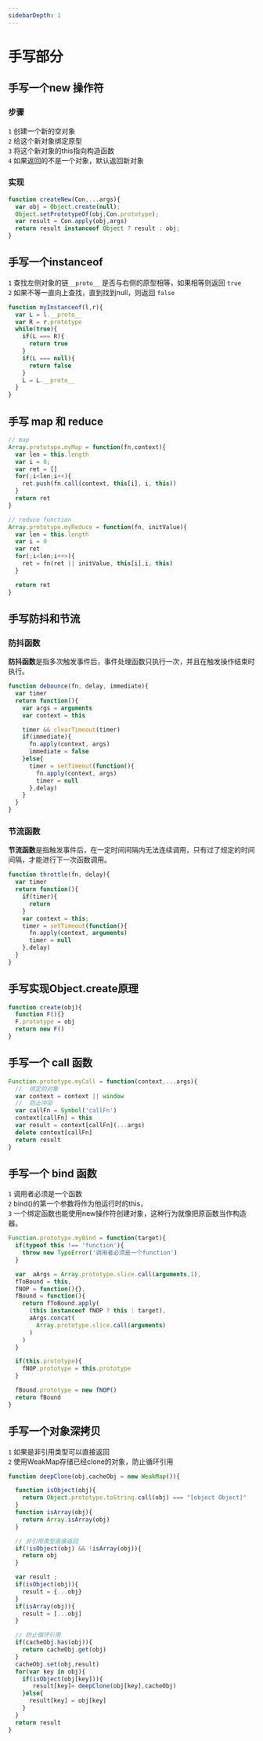 ```yaml
---
sidebarDepth: 1
---
```


# 手写部分

## 手写一个new 操作符

### 步骤

`1` 创建一个新的空对象  
`2` 给这个新对象绑定原型  
`3` 将这个新对象的this指向构造函数  
`4` 如果返回的不是一个对象，默认返回新对象  

### 实现

``` javascript 
function createNew(Con,...args){
  var obj = Object.create(null);
  Object.setPrototypeOf(obj,Con.prototype);
  var result = Con.apply(obj,args)
  return result instanceof Object ? result : obj;
}
```

## 手写一个instanceof
`1` 查找左侧对象的链`__proto__` 是否与右侧的原型相等，如果相等则返回 `true`  
`2` 如果不等一直向上查找，直到找到null，则返回 `false`
``` javascript 
function myInstanceof(l,r){
  var L = l.__proto__
  var R = r.prototype
  while(true){
    if(L === R){
      return true
    }
    if(L === null){
      return false
    }
    L = L.__proto__
  }
}
```

## 手写 map 和 reduce

``` javascript 
// map 
Array.prototype.myMap = function(fn,context){
  var len = this.length
  var i = 0;
  var ret = []
  for(;i<len;i++){
    ret.push(fn.call(context, this[i], i, this))
  }
  return ret
}

// reduce function
Array.prototype.myReduce = function(fn, initValue){
  var len = this.length
  var i = 0
  var ret
  for(;i<len;i++>){
    ret = fn(ret || initValue, this[i],i, this)
  }

  return ret
}
```

## 手写防抖和节流

### 防抖函数
**防抖函数**是指多次触发事件后，事件处理函数只执行一次，并且在触发操作结束时执行。

``` javascript
function debounce(fn, delay, immediate){
  var timer 
  return function(){
    var args = arguments
    var context = this

    timer && clearTimeout(timer)
    if(immediate){
      fn.apply(context, args)
      immediate = false
    }else{
      timer = setTimeout(function(){
        fn.apply(context, args)
        timer = null
      },delay)
    }
  }
}
```

### 节流函数
**节流函数**是指触发事件后，在一定时间间隔内无法连续调用，只有过了规定的时间间隔，才能进行下一次函数调用。

``` javascript
function throttle(fn, delay){
  var timer
  return function(){
    if(timer){
      return 
    }
    var context = this;
    timer = setTimeout(function(){
      fn.apply(context, arguments)
      timer = null
    },delay)
  }
}
```

## 手写实现Object.create原理

``` Javascript
function create(obj){
  function F(){}
  F.prototype = obj
  return new F()
}
```

## 手写一个 call 函数

``` Javascript
Function.prototype.myCall = function(context,...args){
  //  绑定的对象
  var context = context || window
  //  防止冲突
  var callFn = Symbol('callFn')
  context[callFn] = this 
  var result = context[callFn](...args)
  delete context[callFn]
  return result
}
```

## 手写一个 bind 函数
`1` 调用者必须是一个函数  
`2` bind()的第一个参数将作为他运行时的this，  
`3` 一个绑定函数也能使用new操作符创建对象，这种行为就像把原函数当作构造器。  
``` javascript   
Function.prototype.myBind = function(target){
  if(typeof this !== 'function'){
    throw new TypeError('调用者必须是一个function')
  }

  var  aArgs = Array.prototype.slice.call(arguments,1),
  fToBound = this,
  fNOP = function(){},
  fBound = function(){
    return fToBound.apply(
      (this instanceof fNOP ? this : target),
      aArgs.concat(
        Array.prototype.slice.call(arguments)
      )
    )
  }

  if(this.prototype){
    fNOP.prototype = this.prototype
  }

  fBound.prototype = new fNOP()
  return fBound
}
```

## 手写一个对象深拷贝

`1` 如果是非引用类型可以直接返回  
`2` 使用WeakMap存储已经clone的对象，防止循环引用

``` js
function deepClone(obj,cacheObj = new WeakMap()){

  function isObject(obj){
    return Object.prototype.toString.call(obj) === "[object Object]"
  }
  function isArray(obj){
    return Array.isArray(obj)
  }

  // 非引用类型直接返回
  if(!isObject(obj) && !isArray(obj)){
    return obj
  }

  var result ;
  if(isObject(obj)){
    result = {...obj}
  }
  if(isArray(obj)){
    result = [...obj] 
  }

  // 防止循环引用
  if(cacheObj.has(obj)){
    return cacheObj.get(obj)
  }
  cacheObj.set(obj,result)
  for(var key in obj){
    if(isObject(obj[key])){
       result[key]= deepClone(obj[key],cacheObj)
    }else{
      result[key] = obj[key]
    }
  }
  return result
}
```




